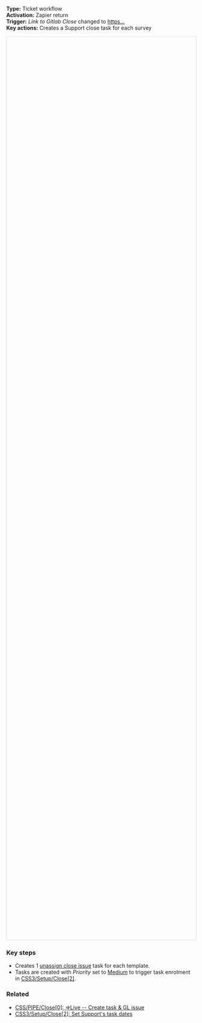 **Type:** Ticket workflow  
**Activation:** Zapier return  
**Trigger:** *Link to Gitlab Close* changed to <u>https...</u>  
**Key actions:** Creates a Support close task for each survey      

<div id="viewer" style="width:100%;height:60vh;border:1px solid #ddd;"></div>
<script src="https://cdn.jsdelivr.net/npm/openseadragon@4.1/build/openseadragon/openseadragon.min.js"></script>
<script>
  document.addEventListener('DOMContentLoaded', function () {
    var basePath = window.location.pathname.replace(/\/workflows\/.*/, '/');
    var imgUrl = basePath + "images/CSM-Report-Trigger-report-task-copy-period-ID.png";
    OpenSeadragon({ id: "viewer", prefixUrl: "https://cdn.jsdelivr.net/npm/openseadragon@4.1/build/openseadragon/images/", tileSources: { type: "image", url: imgUrl, buildPyramid: false }, showNavigator: true, showZoomControl: true, showHomeControl: true, showFullPageControl: false });
  });
</script>

### Key steps  
- Creates 1 <u>unassign close issue</u> task for each template.  
- Tasks are created with *Priority* set to <u>Medium</u> to trigger task enrolment in <u>CSS3/Setup/Close[2]</u>.  

### Related  
- [CSS/PIPE/Close[0]: ⇒Live -- Create task & GL issue](../workflows/CSS-PIPE-Close-0-Live--Create-task-GL-issue.md)  
- [CSS3/Setup/Close[2]: Set Support's task dates](../workflows/CSS3-Setup-Close-2-Set-Supports-task-dates(2).md)  
